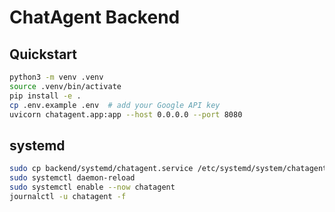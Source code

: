 # ChatAgent Backend

## Quickstart
```bash
python3 -m venv .venv
source .venv/bin/activate
pip install -e .
cp .env.example .env  # add your Google API key
uvicorn chatagent.app:app --host 0.0.0.0 --port 8080
```

## systemd
```bash
sudo cp backend/systemd/chatagent.service /etc/systemd/system/chatagent.service
sudo systemctl daemon-reload
sudo systemctl enable --now chatagent
journalctl -u chatagent -f
```
